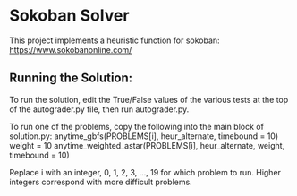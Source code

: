 # Sokoban Solver
This project implements a heuristic function for sokoban: https://www.sokobanonline.com/ 

## Running the Solution:
To run the solution, edit the True/False values of the various tests at the top of the autograder.py file, then run autograder.py. 

To run one of the problems, copy the following into the main block of solution.py:
anytime_gbfs(PROBLEMS[i], heur_alternate, timebound = 10)
weight = 10
anytime_weighted_astar(PROBLEMS[i], heur_alternate, weight, timebound = 10)

Replace i with an integer, 0, 1, 2, 3, ..., 19 for which problem to run. Higher integers correspond with more difficult problems.
